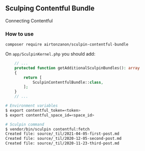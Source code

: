 ## Sculping Contentful Bundle

Connecting Contentful 

### How to use

`composer require airtonzanon/sculpin-contentful-bundle`

On `app/SculpinKernel.php` you should add:

```php
    // ...
    protected function getAdditionalSculpinBundles(): array
    {
        return [
            SculpinContentfulBundle::class,
        ];
    }
    // ...
```

```bash
# Environment variables
$ export contentful_token=<token>
$ export contentful_space_id=<space_id>

# Sculpin command
$ vendor/bin/sculpin contentful:fetch
Created file: source/_til/2021-04-05-first-post.md
Created file: source/_til/2020-12-05-second-post.md
Created file: source/_til/2020-11-23-third-post.md
```


